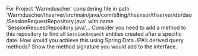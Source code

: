 For Project 'Warmduscher' considering file in path 'Warmduscher/thserver/src/main/java/com/x8ing/thsensor/thserver/db/dao/SessionRequestRepository.java' with name 'SessionRequestRepository.java'... 
Consider you need to add a method to this repository to find all `SessionRequest` entities created after a specific date. How would you achieve this using Spring Data JPA’s derived query methods? Show the method signature you would add to the interface.